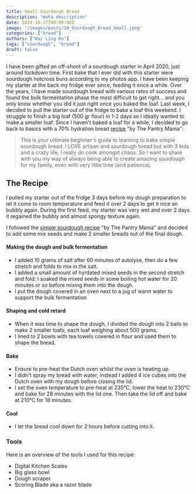```yaml
---
title: Small Sourdough Bread
description: "meta description"
date: 2024-10-27T00:00:00Z
image: "/images/posts/10_Sourdough_Bread_Small.jpeg"
categories: ["bread"]
authors: ["Wai Ling Ko"]
tags: ["sourdough", "bread"]
draft: false
---
```

I have been gifted an off-shoot of a sourdough starter in April 2020, just around lockdown time. First bake that I ever did with this starter were sourdough hotcross buns according to my photos app. I have been keeping my starter at the back my fridge ever since, feeding it once a while. Over the years, I have made sourdough bread with various rates of success and found the bulk fermentation phase the most difficult to get right... and you only know whether you did it just right once you baked the loaf. Last week, I decided to pull the starter out of the fridge to bake a loaf this weekend. I struggle to finish a big loaf (500 gr flour) in 1-2 days so I ideally wanted to make a smaller loaf. Since I haven't baked a loaf for a while, I decided to go back to basics with a 70% hydration bread <a href="https://www.pantrymama.com/how-to-bake-simple-sourdough-bread/" target="_blank"> recipe</a> "by The Pantry Mama":

> This is your ultimate beginner's guide to learning to bake simple sourdough bread. I LOVE artisan and sourdough bread but with 3 kids and a crazy life, I really do cook amongst chaos. So I want to share with you my way of always being able to create amazing sourdough for my family, even with very little time (and patience).


## The Recipe
I pulled my starter out of the fridge 3 days before my dough preparation to let it come to room temperature and feed it over 2 days to get it nice an bubbly again. During the first feed, my starter was very wet and over 2 days it regained the bubbly and almost spongy texture again.

I followed the <a href="https://www.pantrymama.com/how-to-bake-simple-sourdough-bread/" target="_blank"> simple sourdough recipe</a> "by The Pantry Mama" and decided to add some mix seeds and make 2 smaller breads out of the final dough.

#### Making the dough and bulk fermentation
- I added 10 grams of salt after 60 minutes of autolyse, then do a few stretch and folds to mix in the salt.
- I added a small amount of hyrdated mixed seeds in the second stretch and fold: I soaked the mixed seeds in some boiling hot water for 20 minutes or so before mixing them into the dough.
- I put the dough covered in an oven next to a jug of warm water to support the bulk fermentation

#### Shaping and cold retard
- When it was time to shape the dough, I divided the dough into 2 balls to make 2 smaller loafs, each loaf weighing about 500 grams.
- I lined to 2 bowls with tea towels covered in flour and used them to shape the bread.

#### Bake
- Ensure to pre-heat the Dutch oven whilst the oven is heating up.
- I didn't spray my bread with water, instead I added 4 ice cubes into the Dutch oven with my dough before closing the lid.
- I set the oven temperature to pre-heat at 235&deg;C, lower the heat to 230&deg;C and bake for 28 minutes with the lid one. Then take the lid off and bake at 210&deg;C for 18 minutes.

#### Cool
- I let the bread cool down for 2 hours before cutting into it.


### Tools
Here is an overview of the tools I used for this recipe:
- Digital Kitchen Scales
- Big glass bowl
- Dough scraper
- Scoring Blade aka a razor blade